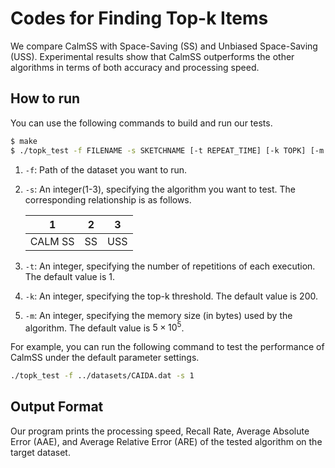 # Codes for Finding Top-k Items

We compare CalmSS with Space-Saving (SS) and Unbiased Space-Saving (USS). Experimental results show that CalmSS outperforms the other algorithms in terms of both accuracy and processing speed. 

## How to run

You can use the following commands to build and run our tests. 

```bash
$ make
$ ./topk_test -f FILENAME -s SKETCHNAME [-t REPEAT_TIME] [-k TOPK] [-m memory]
```

1. `-f`: Path of the dataset you want to run.	

2. `-s`: An integer(1-3), specifying the algorithm you want to test. The corresponding relationship is as follows. 

   | 1       | 2    | 3    |
   | ------- | ---- | ---- |
   | CALM SS | SS   | USS  |

3. `-t`: An integer, specifying the number of repetitions of each execution. The default value is 1.

4. `-k`: An integer, specifying the top-k threshold. The default value is 200. 

5. `-m`: An integer, specifying the memory size (in bytes) used by the algorithm. The default value is $5 \times 10^5$. 

For example, you can run the following command to test the performance of CalmSS under the default parameter settings. 

```bash
./topk_test -f ../datasets/CAIDA.dat -s 1
```

## Output Format

Our program prints the processing speed, Recall Rate, Average Absolute Error (AAE), and Average Relative Error (ARE) of the tested algorithm on the target dataset. 